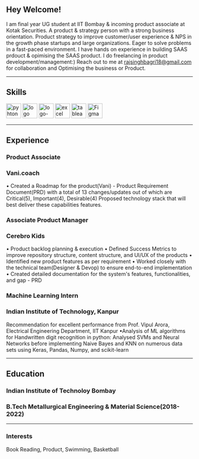 ## Hey Welcome!

I am final year UG student at IIT Bombay & incoming product associate at Kotak Securities.
A product & strategy person with a strong business orientation. Product strategy to improve customer/user experience & NPS in the growth phase startups and large organizations. Eager to solve problems in a fast-paced environment. I have hands on experience in building SAAS prdouct & opimising the SAAS product.
I do freelancing in product development/management:) Reach out to me at rajsinghbagri18@gmail.com for collaboration and Optimising the business or Product.

---

## Skills

<p align = 'left'>
  <img src='https://www.python.org/static/community_logos/python-logo-master-v3-TM.png' alt ='pyhton' height='40' width='auto'>
   <a href="https://www.freepnglogos.com/pics/javascript" title="Image from freepnglogos.com"><img src="https://www.freepnglogos.com/uploads/javascript/logo-html-5-css-javascript-source-code-for-the-taking-23.png" width="auto" height='40' alt="logo html 5, css, javascript source code for the taking" /></a>
<img width="auto" height= '40' alt="logo-gradient-blue-jira" src="https://user-images.githubusercontent.com/98072911/150286408-ed19642b-42f2-4431-9bda-055f59ef2558.png">
   <img src='https://1000logos.net/wp-content/uploads/2020/08/Microsoft-Excel-Logo.png' alt ='excel' height='40' width='auto'>
  <img src='https://user-images.githubusercontent.com/98072911/150288629-020012f6-3a0e-4db0-92d5-e8efc5b96712.png' alt ='tableau' height='40' width='auto'> 
  <img src='https://user-images.githubusercontent.com/98072911/150289350-361c4eea-7fa1-4dcf-a6a2-6754a9b76612.png' alt ='Figma' height='40' width='auto'> 
  </p>

---

## Experience

### **Product Associate**
### Vani.coach

• Created a Roadmap for the product(Vani) - Product Requirement Document(PRD) with a total of 13 changes/updates out of which are Critical(5), Important(4), Desirable(4)
Proposed technology stack that will best deliver these capabilities features.

### **Associate Product Manager**
### Cerebro Kids

• Product backlog planning & execution
• Defined Success Metrics to improve repository structure, content structure, and UI/UX of the products
• Identified new product features as per requirement
• Worked closely with the technical team(Designer & Devop) to ensure end-to-end implementation
• Created detailed documentation for the system's features, functionalities, and gap - PRD

### **Machine Learning Intern** 
### Indian Institute of Technology, Kanpur

 Recommendation for excellent performance from Prof. Vipul Arora, Electrical Engineering Department, IIT Kanpur
•Analysis of ML algorithms for Handwritten digit recognition in python: Analysed SVMs and Neural Networks before implementing Naive Bayes and KNN on numerous data sets using Keras, Pandas, Numpy, and scikit-learn

---

## Education

### **Indian Institute of Technoloy Bombay**
### B.Tech Metallurgical Engineering & Material Science(2018-2022)


---

### Interests
Book Reading, Product, Swimming, Basketball
